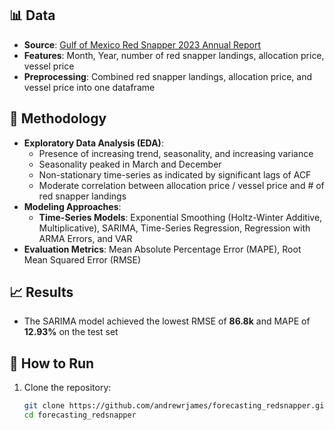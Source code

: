 
## 📊 Data
- **Source**: [Gulf of Mexico Red Snapper 2023 Annual Report](https://noaa-sero.s3.amazonaws.com/drop-files/cs/2023_RS_AnnualReport_FINAL.pdf)
- **Features**: Month, Year, number of red snapper landings, allocation price, vessel price
- **Preprocessing**: Combined red snapper landings, allocation price, and vessel price into one dataframe

## 🔬 Methodology
- **Exploratory Data Analysis (EDA)**:
  - Presence of increasing trend, seasonality, and increasing variance
  - Seasonality peaked in March and December
  - Non-stationary time-series as indicated by significant lags of ACF
  - Moderate correlation between allocation price / vessel price and # of red snapper landings
- **Modeling Approaches**:
  - **Time-Series Models**: Exponential Smoothing (Holtz-Winter Additive, Multiplicative), SARIMA, Time-Series Regression, Regression with ARMA Errors, and VAR
- **Evaluation Metrics**: Mean Absolute Percentage Error (MAPE), Root Mean Squared Error (RMSE)

## 📈 Results
- The SARIMA model achieved the lowest RMSE of **86.8k** and MAPE of **12.93%** on the test set

## 🚀 How to Run
1. Clone the repository:
   ```bash
   git clone https://github.com/andrewrjames/forecasting_redsnapper.git
   cd forecasting_redsnapper
